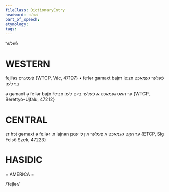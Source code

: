 ```yaml
---
fileClass: DictionaryEntry
headword: פֿעלער
part_of_speech: 
etymology: 
tags: 
---
```

פֿעלער

WESTERN
========

fejlʲəs פֿעלערס {WTCP, Vác, 47197}
	•	feˑlər gəmaxt bajm leːzn פֿעלער געמאַכט בײַ לעזן

ə gəmaxt ə feˑlər bajn lʲeˑzn̩ ער האָט געמאַכט אַ פֿעלער בײַם לעזן {WTCP, Berettyó-Újfalu, 47212}

CENTRAL
========

ɛr hɔt gəmaxt ə feːlər ɩn lajnən ער האָט געמאַכט אַ פֿעלער אין לייענען {ETCP, Sîg Felső Szek, 47223}

HASIDIC
=======
= AMERICA = 

/ˈfejlər/